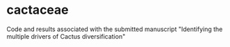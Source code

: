 # cactaceae
Code and results associated with the submitted manuscript "Identifying the multiple drivers of Cactus diversification"

